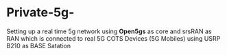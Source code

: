 # Private-5g-
Setting up a real time 5g network using **Open5gs** as core and srsRAN as RAN which is connected to real 5G COTS Devices (5G Mobiles) using USRP B210 as BASE Satation
